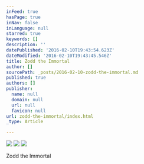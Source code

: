 ```yaml
---
inFeed: true
hasPage: true
inNav: false
inLanguage: null
starred: true
keywords: []
description: ''
datePublished: '2016-02-10T19:43:54.623Z'
dateModified: '2016-02-10T19:43:45.546Z'
title: Zodd the Immortal
author: []
sourcePath: _posts/2016-02-10-zodd-the-immortal.md
published: true
authors: []
publisher:
  name: null
  domain: null
  url: null
  favicon: null
url: zodd-the-immortal/index.html
_type: Article

---
```

![](https://the-grid-user-content.s3-us-west-2.amazonaws.com/229d332f-25d8-4973-801d-8902600c78ca.jpg)
![](https://the-grid-user-content.s3-us-west-2.amazonaws.com/12267570-e7ee-4aed-beae-2478691fe7da.jpg)
![](https://the-grid-user-content.s3-us-west-2.amazonaws.com/9ac6887e-0d54-46ca-ab8a-f0a94fccb923.jpg)

Zodd the Immortal 

##